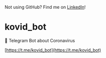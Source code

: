Not using GitHub? Find me on [LinkedIn](https://www.linkedin.com/in/cuong9/)!
# kovid_bot

🤖 Telegram Bot about Coronavirus

[https://t.me/kovid_bot](https://t.me/kovid_bot)
